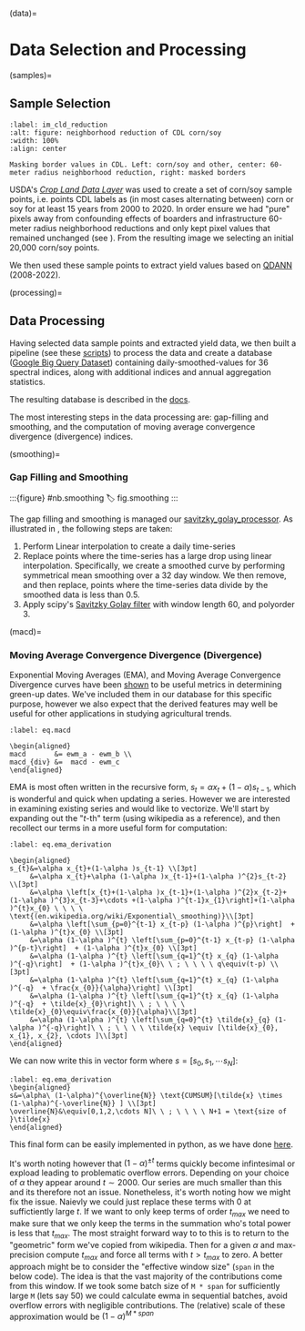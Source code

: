 (data)=
# Data Selection and Processing

(samples)=
## Sample Selection

```{figure} ../../assets/cornsoy-reduction
:label: im_cld_reduction
:alt: figure: neighborhood reduction of CDL corn/soy
:width: 100%
:align: center

Masking border values in CDL. Left: corn/soy and other, center: 60-meter radius neighborhood reduction, right: masked borders
```

USDA's [_Crop Land Data Layer_](https://developers.google.com/earth-engine/datasets/catalog/USDA_NASS_CDL) was used to create a set of corn/soy sample points, i.e. points CDL labels as (in most cases alternating between) corn or soy for at least 15 years from 2000 to 2020. In order ensure we had "pure" pixels away from confounding effects of boarders and infrastructure 60-meter radius neighborhood reductions and only kept pixel values that remained unchanged (see [](#im_cld_reduction)). From the resulting image we selecting an initial 20,000 corn/soy points.

We then used these sample points to extract yield values based on [QDANN](https://gee-community-catalog.org/projects/qdann/) (2008-2022).

(processing)=
## Data Processing

Having selected data sample points and extracted yield data, we then built a pipeline (see these [scripts](https://github.com/SchmidtDSE/spectral_trend_database/scripts)) to process the data and create a database ([Google Big Query Dataset](https://cloud.google.com/bigquery/docs)) containing daily-smoothed-values for 36 spectral indices, along with additional indices and annual aggregation statistics.

The resulting database is described in the [docs](/docs/pages/database.html).

The most interesting steps in the data processing are: gap-filling and smoothing, and the computation of moving average convergence divergence (divergence) indices.

(smoothing)=
### Gap Filling and Smoothing


:::{figure} #nb.smoothing
:label: fig.smoothing
:::

The gap filling and smoothing is managed our [savitzky_golay_processor](/docs/spectral_trend_database/spectral_trend_database.smoothing.html#spectral_trend_database.smoothing.savitzky_golay_processor). As illustrated in [](#fig.smoothing), the following steps are taken:

1. Perform Linear interpolation to create a daily time-series
2. Replace points where the time-series has a large drop using linear interpolation. Specifically, we create a smoothed curve by performing symmetrical mean smoothing over a 32 day window. We then remove, and then replace, points where the time-series data divide by the smoothed data is less than 0.5.
3. Apply scipy's [Savitzky Golay filter](https://docs.scipy.org/doc/scipy/reference/generated/scipy.signal.savgol_filter.html) with window length 60, and polyorder 3.


(macd)=
### Moving Average Convergence Divergence (Divergence)

Exponential Moving Averages (EMA), and Moving Average Convergence Divergence curves have been [shown](https://doi.org/10.1016/j.rse.2020.111752) to be useful metrics in determining green-up dates. We've included them in our database for this specific purpose, however we also expect that the derived features may well be useful for other applications in studying agricultural trends.

```{math}
:label: eq.macd

\begin{aligned}
macd       &= ewm_a - ewm_b \\
macd_{div} &=  macd - ewm_c
\end{aligned}
```

EMA is most often written in the recursive form, $s_{t} =\alpha x_{t}+(1-\alpha )s_{t-1}$, which is wonderful and quick when updating a series.
However we are interested in examining existing series and would like to vectorize.  We'll start by expanding out the "$t$-th" term (using wikipedia as a reference), and then recollect our terms in a more useful form for computation:

```{math}
:label: eq.ema_derivation

\begin{aligned}
s_{t}&=\alpha x_{t}+(1-\alpha )s_{t-1} \\[3pt]
     &=\alpha x_{t}+\alpha (1-\alpha )x_{t-1}+(1-\alpha )^{2}s_{t-2} \\[3pt]
     &=\alpha \left[x_{t}+(1-\alpha )x_{t-1}+(1-\alpha )^{2}x_{t-2}+(1-\alpha )^{3}x_{t-3}+\cdots +(1-\alpha )^{t-1}x_{1}\right]+(1-\alpha )^{t}x_{0} \ \ \ \ \text{(en.wikipedia.org/wiki/Exponential\_smoothing)}\\[3pt]
     &=\alpha \left[\sum_{p=0}^{t-1} x_{t-p} (1-\alpha )^{p}\right]  + (1-\alpha )^{t}x_{0} \\[3pt]
     &=\alpha (1-\alpha )^{t} \left[\sum_{p=0}^{t-1} x_{t-p} (1-\alpha )^{p-t}\right]  + (1-\alpha )^{t}x_{0} \\[3pt]
     &=\alpha (1-\alpha )^{t} \left[\sum_{q=1}^{t} x_{q} (1-\alpha )^{-q}\right]  + (1-\alpha )^{t}x_{0}\ \ ; \ \ \ \ q\equiv(t-p) \\[3pt]
     &=\alpha (1-\alpha )^{t} \left[\sum_{q=1}^{t} x_{q} (1-\alpha )^{-q}  + \frac{x_{0}}{\alpha}\right] \\[3pt]
     &=\alpha (1-\alpha )^{t} \left[\sum_{q=1}^{t} x_{q} (1-\alpha )^{-q}  + \tilde{x}_{0}\right]\ \ ; \ \ \ \ \tilde{x}_{0}\equiv\frac{x_{0}}{\alpha}\\[3pt]
     &=\alpha (1-\alpha )^{t} \left[\sum_{q=0}^{t} \tilde{x}_{q} (1-\alpha )^{-q}\right]\ \ ; \ \ \ \ \tilde{x} \equiv [\tilde{x}_{0}, x_{1}, x_{2}, \cdots ]\\[3pt]
\end{aligned}
```

We can now write this in vector form where $s = \left[ s_0, s_1, \cdots s_{N} \right]$:

```{math}
:label: eq.ema_derivation
\begin{aligned}
s&=\alpha\ (1-\alpha)^{\overline{N}} \text{CUMSUM}[\tilde{x} \times (1-\alpha)^{-\overline{N}} ] \\[3pt]
\overline{N}&\equiv[0,1,2,\cdots N]\ \ ; \ \ \ \ N+1 = \text{size of }\tilde{x}
\end{aligned}
```

This final form can be easily implemented in python, as we have done [here](/docs/spectral_trend_database/spectral_trend_database.smoothing.html#spectral_trend_database.smoothing.ewma).

It's worth noting however that $(1-\alpha)^{\pm t}$ terms quickly become infintesimal or expload leading to problematic overflow errors.  Depending on your choice of $\alpha$ they appear around $t \sim 2000$.  Our series are much smaller than this and its therefore not an issue. Nonetheless, it's  worth noting how we might fix the issue. Naievly we could just replace these terms with $0$ at suffictiently large $t$. If we want to only keep terms of order $t_{max}$ we need to make sure that we only keep the terms in the summation who's total power is less that $t_{max}$.  The most straight forward way to to this is to return to the "geometric" form we've copied from wikipedia. Then for a given $\alpha$ and max-precision compute $t_{max}$ and force all terms with $t>t_{max}$ to zero. A better approach might be to consider the "effective window size" (`span` in the below code).  The idea is that the vast majority of the contributions come from this window.  If we took some batch size of `M * span` for sufficiently large `M` (lets say 50) we could calculate ewma in sequential batches, avoid overflow errors with negligible contributions. The (relative) scale of these approximation would be $(1-\alpha)^{M*span}$



